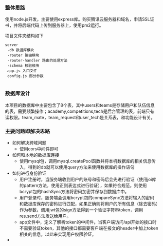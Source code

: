### 整体思路

使用node.js开发，主要使用express库。购买腾讯云服务器和域名，申请SSL证书，并将后端代码上传到服务器上，使用pm2运行。

项目文件夹结构如下

```
server
 -db 数据库模块
 -router 路由模块
 -router-handler 路由的处理方法
 -schema 校验模块
 app.js 入口文件
 config.js 部分参数
 
```

### 数据库设计

本项目的数据库中主要包含了8个表，其中users和teams是存储用户和队伍信息的表，需要频繁操作；academy,competitions,tech是后台管理的表，前端只有读权限。team_mate，team_request和user_tech是关系表，和功能设计有关。

### 主要问题即解决思路

- 如何解决跨域问题
  - 使用cors中间件即可
- 如何和本地的数据库连接
  - 使用mysql包，调用mysql.createPool函数并将本机数据库的相关信息传入，得到的db就可以使用query方法来使用数据库的操作语句
- 如何进行身份验证
  - 用户注册时，当服务端收到用户的账号和密码后会先进行验证（使用joi库的pattern方法，使用正则表达式进行验证），如果符合规范，则使用bcrypt包的hashSync方法将密码加密并保存到数据库中。
  - 用户登录时，服务端会调用bcrypt包的compareSync方法将输入的密码和数据库保存的密码进行匹配，如果正确则将用户的所有信息（除去密码）作为参数，调用jwt包的sign方法得到一个验证字符串token，调用res.send方法发送给用户。
  - app文件中，定义了解析token的中间件，当客户端访问/api开始的接口时不需要验证token，其他的接口都需要客户端在报文的header中加上token相关的信息，以此来实现用户权限验证。
- 









​	




































